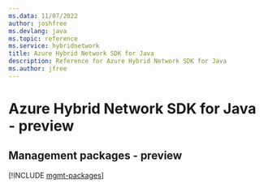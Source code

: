 ```yaml
---
ms.data: 11/07/2022
author: joshfree
ms.devlang: java
ms.topic: reference
ms.service: hybridnetwork
title: Azure Hybrid Network SDK for Java
description: Reference for Azure Hybrid Network SDK for Java
ms.author: jfree
---
```

# Azure Hybrid Network SDK for Java - preview

## Management packages - preview
[!INCLUDE [mgmt-packages](hybrid-network-mgmt-index.md)]